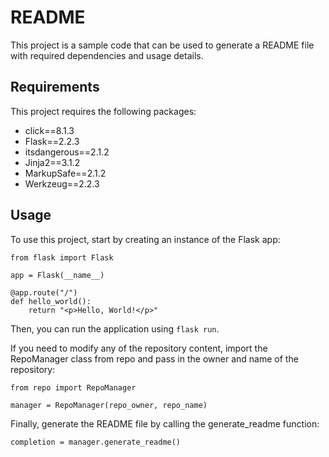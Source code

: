 

# README 

This project is a sample code that can be used to generate a README file with required dependencies and usage details. 

## Requirements

This project requires the following packages: 

* click==8.1.3
* Flask==2.2.3
* itsdangerous==2.1.2
* Jinja2==3.1.2
* MarkupSafe==2.1.2
* Werkzeug==2.2.3

## Usage 

To use this project, start by creating an instance of the Flask app: 

```
from flask import Flask

app = Flask(__name__)

@app.route("/")
def hello_world():
    return "<p>Hello, World!</p>"

```

Then, you can run the application using `flask run`.

If you need to modify any of the repository content, import the RepoManager class from repo and pass in the owner and name of the repository: 

```
from repo import RepoManager

manager = RepoManager(repo_owner, repo_name)

```

Finally, generate the README file by calling the generate_readme function:

```
completion = manager.generate_readme()

```